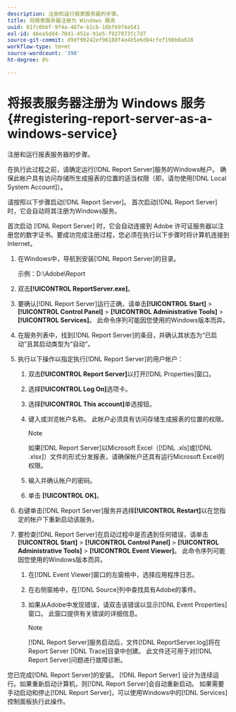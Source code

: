 ```yaml
---
description: 注册和运行报表服务器的步骤。
title: 将报表服务器注册为 Windows 服务
uuid: 01fc0bbf-9f4a-487e-b1cb-16bf6974a541
exl-id: 46ea5dd4-7041-451e-91e5-f927873fc7d7
source-git-commit: d9df90242ef96188f4e4b5e6d04cfef196b0a628
workflow-type: tm+mt
source-wordcount: '398'
ht-degree: 8%

---
```


# 将报表服务器注册为 Windows 服务{#registering-report-server-as-a-windows-service}

注册和运行报表服务器的步骤。

在执行此过程之前，请确定运行[!DNL Report Server]服务的Windows帐户。 确保此帐户具有访问存储所生成报表的位置的适当权限（即，请勿使用[!DNL Local System Account]）。

请按照以下步骤启动[!DNL Report Server]。 首次启动[!DNL Report Server]时，它会自动将其注册为Windows服务。

首次启动 [!DNL Report Server] 时，它会自动连接到 Adobe 许可证服务器以注册您的数字证书。要成功完成注册过程，您必须在执行以下步骤时将计算机连接到Internet。

1. 在Windows中，导航到安装[!DNL Report Server]的目录。

   示例：D:\Adobe\Report

1. 双击&#x200B;**[!UICONTROL ReportServer.exe]**。
1. 要确认[!DNL Report Server]运行正确，请单击&#x200B;**[!UICONTROL Start]** > **[!UICONTROL Control Panel]** > **[!UICONTROL Administrative Tools]** > **[!UICONTROL Services]**。 此命令序列可能因您使用的Windows版本而异。
1. 在服务列表中，找到[!DNL Report Server]的条目，并确认其状态为“已启动”且其启动类型为“自动”。
1. 执行以下操作以指定执行[!DNL Report Server]的用户帐户：

   1. 双击&#x200B;**[!UICONTROL Report Server]**&#x200B;以打开[!DNL Properties]窗口。

   1. 选择&#x200B;**[!UICONTROL Log On]**&#x200B;选项卡。
   1. 选择&#x200B;**[!UICONTROL This account]**&#x200B;单选按钮。
   1. 键入或浏览帐户名称。 此帐户必须具有访问存储生成报表的位置的权限。

      >[!NOTE]
      >
      >如果[!DNL Report Server]以Microsoft Excel（[!DNL .xls]或[!DNL .xlsx]）文件的形式分发报表，请确保帐户还具有运行Microsoft Excel的权限。

   1. 输入并确认帐户的密码。
   1. 单击 **[!UICONTROL OK]**。

1. 右键单击[!DNL Report Server]服务并选择&#x200B;**[!UICONTROL Restart]**&#x200B;以在您指定的帐户下重新启动该服务。
1. 要检查[!DNL Report Server]在启动过程中是否遇到任何错误，请单击&#x200B;**[!UICONTROL Start]** > **[!UICONTROL Control Panel]** > **[!UICONTROL Administrative Tools]** > **[!UICONTROL Event Viewer]**。 此命令序列可能因您使用的Windows版本而异。

   1. 在[!DNL Event Viewer]窗口的左窗格中，选择应用程序日志。
   1. 在右侧窗格中，在[!DNL Source]列中查找具有Adobe的事件。
   1. 如果从Adobe中发现错误，请双击该错误以显示[!DNL Event Properties]窗口。 此窗口提供有关错误的详细信息。

      >[!NOTE]
      >
      >[!DNL Report Server]服务启动后，文件[!DNL ReportServer.log]将在Report Server [!DNL Trace]目录中创建。 此文件还可用于对[!DNL Report Server]问题进行故障诊断。

您已完成[!DNL Report Server]的安装。 [!DNL Report Server] 设计为连续运行。如果重新启动计算机，则[!DNL Report Server]会自动重新启动。 如果需要手动启动和停止[!DNL Report Server]，可以使用Windows中的[!DNL Services]控制面板执行此操作。
